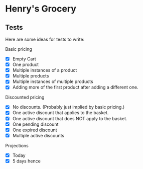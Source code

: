 # Henry's Grocery

## Tests

Here are some ideas for tests to write:

Basic pricing
- [x] Empty Cart
- [x] One product
- [x] Multiple instances of a product
- [x] Multiple products
- [x] Multiple instances of multiple products
- [x] Adding more of the first product after adding a different one.

Discounted pricing
- [x] No discounts. (Probably just implied by basic pricing.)
- [x] One active discount that applies to the basket.
- [x] One active discount that does NOT apply to the basket.
- [x] One pending discount
- [x] One expired discount
- [x] Multiple active discounts

Projections
- [x] Today
- [x] 5 days hence
